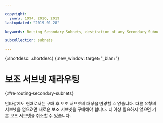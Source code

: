 ```yaml
---

copyright:
  years: 1994, 2018, 2019
lastupdated: "2019-02-28"

keywords: Routing Secondary Subnets, destination of any Secondary Subnet, different type of subnet

subcollection: subnets

---
```


{:shortdesc: .shortdesc}
{:new_window: target="_blank"}

# 보조 서브넷 재라우팅
{:#re-routing-secondary-subnets}

안타깝게도 현재로서는 구매 후 보조 서브넷의 대상을 변경할 수 없습니다. 다른 유형의 서브넷을 얻으려면 새로운 보조 서브넷을 구매해야 합니다. 더 이상 필요하지 않으면 기본 보조 서브넷을 취소할 수 있습니다.
